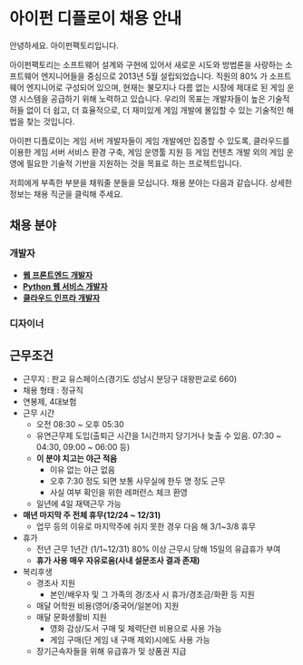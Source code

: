 # 아이펀 디플로이 채용 안내

안녕하세요. 아이펀팩토리입니다.

아이펀팩토리는 소프트웨어 설계와 구현에 있어서 새로운 시도와 방법론을 사랑하는
소프트웨어 엔지니어들을 중심으로 2013년 5월 설립되었습니다.
직원의 80% 가 소프트웨어 엔지니어로 구성되어 있으며,
현재는 불모지나 다름 없는 시장에 제대로 된 
게임 운영 시스템을 공급하기 위해 노력하고 있습니다.
우리의 목표는 개발자들이 높은 기술적 허들 없이 더 쉽고, 더 효율적으로,
더 재미있게 게임 개발에 몰입할 수 있는 기술적인 해법을 찾는 것입니다.

아이펀 디플로이는 게임 서버 개발자들이 게임 개발에만 집중할 수 있도록,
클라우드를 이용한 게임 서버 서비스 환경 구축, 게임 운영툴 지원 등 게임 컨텐츠 개발 외의 게임 운영에 필요한 기술적 기반을 지원하는 것을 목표로 하는 프로젝트입니다.

저희에게 부족한 부분을 채워줄 분들을 모십니다.
채용 분야는 다음과 같습니다. 상세한 정보는 채용 직군을 클릭해 주세요.

## 채용 분야

### 개발자

- [**웹 프론트엔드 개발자**](developer_web_front.md)
- [**Python 웹 서비스 개발자**](developer_python_web.md)
- [**클라우드 인프라 개발자**](cloud_infra_engineer.md)

### 디자이너


## 근무조건

- 근무지 : 판교 유스페이스(경기도 성남시 분당구 대왕판교로 660)
- 채용 형태 : 정규직
- 연봉제, 4대보험
- 근무 시간
  - 오전 08:30 ~ 오후 05:30
  - 유연근무제 도입(출퇴근 시간을 1시간까지 당기거나 늦출 수 있음.
  07:30 ~ 04:30, 09:00 ~ 06:00 등)
  - **이 분야 치고는 야근 적음**
    - 이유 없는 야근 없음
    - 오후 7:30 정도 되면 보통 사무실에 한두 명 정도 근무
    - 사실 여부 확인을 위한 레퍼런스 체크 환영
  - 일년에 4일 재택근무 가능
- **매년 마지막 주 전체 휴무(12/24 ~ 12/31)**
  - 업무 등의 이유로 마지막주에 쉬지 못한 경우 다음 해 3/1~3/8 휴무
- 휴가
  - 전년 근무 1년간 (1/1~12/31) 80% 이상 근무시 당해 15일의 유급휴가 부여
  - **휴가 사용 매우 자유로움(사내 설문조사 결과 존재)**
- 복리후생
  - 경조사 지원
    - 본인/배우자 및 그 가족의 경/조사 시 휴가/경조금/화환 등 지원
  - 매달 어학원 비용(영어/중국어/일본어) 지원
  - 매달 문화생활비 지원
    - 영화 감상/도서 구매 및 체력단련 비용으로 사용 가능
    - 게임 구매(단 게임 내 구매 제외)시에도 사용 가능
  - 장기근속자들을 위해 유급휴가 및 상품권 지급
